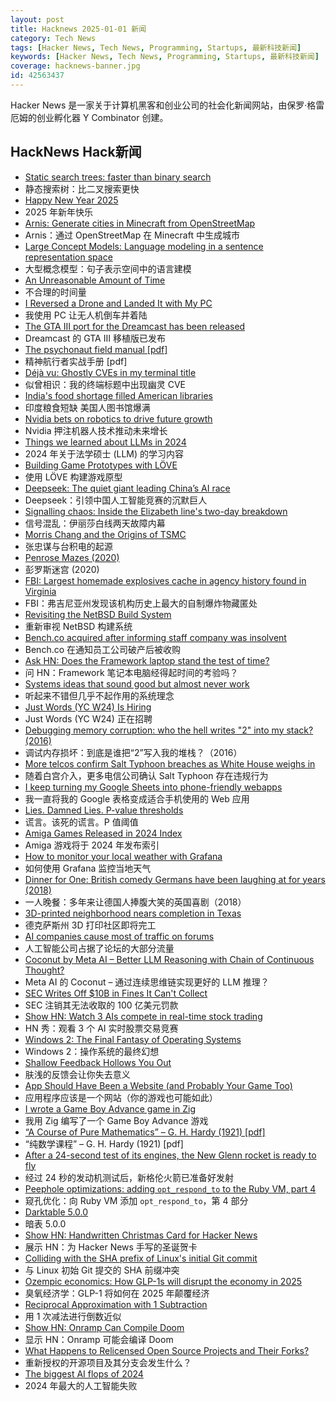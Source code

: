 ```yaml
---
layout: post
title: Hacknews 2025-01-01 新闻
category: Tech News
tags: [Hacker News, Tech News, Programming, Startups, 最新科技新闻]
keywords: [Hacker News, Tech News, Programming, Startups, 最新科技新闻]
coverage: hacknews-banner.jpg
id: 42563437
---
```


Hacker News 是一家关于计算机黑客和创业公司的社会化新闻网站，由保罗·格雷厄姆的创业孵化器 Y Combinator 创建。

## HackNews Hack新闻

- [Static search trees: faster than binary search](https://curiouscoding.nl/posts/static-search-tree/)
- 静态搜索树：比二叉搜索更快
- [Happy New Year 2025]()
- 2025 年新年快乐
- [Arnis: Generate cities in Minecraft from OpenStreetMap](https://github.com/louis-e/arnis)
- Arnis：通过 OpenStreetMap 在 Minecraft 中生成城市
- [Large Concept Models: Language modeling in a sentence representation space](https://github.com/facebookresearch/large_concept_model)
- 大型概念模型：句子表示空间中的语言建模
- [An Unreasonable Amount of Time](https://allenpike.com/2024/an-unreasonable-amount-of-time)
- 不合理的时间量
- [I Reversed a Drone and Landed It with My PC](https://www.hardbreak.wiki/network-analysis/protocols/application-layer/proprietary-protocols/parrot-anafi-drone-reverse-engineering)
- 我使用 PC 让无人机倒车并着陆
- [The GTA III port for the Dreamcast has been released](https://gitlab.com/skmp/dca3-game)
- Dreamcast 的 GTA III 移植版已发布
- [The psychonaut field manual [pdf]](http://thedaemon.space/files/ThePsychonautFieldManual.pdf)
- 精神航行者实战手册 [pdf]
- [Déjà vu: Ghostly CVEs in my terminal title](https://dgl.cx/2024/12/ghostty-terminal-title)
- 似曾相识：我的终端标题中出现幽灵 CVE
- [India's food shortage filled American libraries](https://www.bbc.com/news/articles/cevj80gld7do)
- 印度粮食短缺 美国人图书馆爆满
- [Nvidia bets on robotics to drive future growth](https://www.ft.com/content/7c3dafa8-ffb9-4ca8-b677-ab3cc2afbdcb)
- Nvidia 押注机器人技术推动未来增长
- [Things we learned about LLMs in 2024](https://simonwillison.net/2024/Dec/31/llms-in-2024/)
- 2024 年关于法学硕士 (LLM) 的学习内容
- [Building Game Prototypes with LÖVE](https://healeycodes.com/building-game-prototypes-with-love)
- 使用 LÖVE 构建游戏原型
- [Deepseek: The quiet giant leading China’s AI race](https://www.chinatalk.media/p/deepseek-ceo-interview-with-chinas)
- Deepseek：引领中国人工智能竞赛的沉默巨人
- [Signalling chaos: Inside the Elizabeth line's two-day breakdown](https://www.ianvisits.co.uk/articles/signalling-chaos-inside-the-elizabeth-lines-two-day-breakdown-78097/)
- 信号混乱：伊丽莎白线两天故障内幕
- [Morris Chang and the Origins of TSMC](https://www.construction-physics.com/p/morris-chang-and-the-origins-of-tsmc)
- 张忠谋与台积电的起源
- [Penrose Mazes (2020)](https://justinpombrio.net/archive/penrose-maze/)
- 彭罗斯迷宫 (2020)
- [FBI: Largest homemade explosives cache in agency history found in Virginia](https://thehill.com/national-security/5061535-virginia-man-arrested-explosives/)
- FBI：弗吉尼亚州发现该机构历史上最大的自制爆炸物藏匿处
- [Revisiting the NetBSD Build System](https://blogsystem5.substack.com/p/netbsd-build-system)
- 重新审视 NetBSD 构建系统
- [Bench.co acquired after informing staff company was insolvent](https://www.bench.co/press-release)
- Bench.co 在通知员工公司破产后被收购
- [Ask HN: Does the Framework laptop stand the test of time?]()
- 问 HN：Framework 笔记本电脑经得起时间的考验吗？
- [Systems ideas that sound good but almost never work](https://hardcoresoftware.learningbyshipping.com/p/225-systems-ideas-that-sound-good)
- 听起来不错但几乎不起作用的系统理念
- [Just Words (YC W24) Is Hiring](https://www.ycombinator.com/companies/just-words/jobs/lwVZeEN-sr-software-engineer-frontend)
- Just Words (YC W24) 正在招聘
- [Debugging memory corruption: who the hell writes "2" into my stack? (2016)](https://unity.com/blog/engine-platform/debugging-memory-debugging-memory-corruption-who-wrote-2-into-my-stack-who-the-hell)
- 调试内存损坏：到底是谁把“2”写入我的堆栈？（2016）
- [More telcos confirm Salt Typhoon breaches as White House weighs in](https://www.theregister.com/2024/12/30/att_verizon_confirm_salt_typhoon_breach/)
- 随着白宫介入，更多电信公司确认 Salt Typhoon 存在违规行为
- [I keep turning my Google Sheets into phone-friendly webapps](https://arstechnica.com/gadgets/2024/12/making-tiny-no-code-webapps-out-of-spreadsheets-is-a-weirdly-fulfilling-hobby/)
- 我一直将我的 Google 表格变成适合手机使用的 Web 应用
- [Lies. Damned Lies. P-value thresholds](https://www.newyorker.com/magazine/2019/09/09/what-statistics-can-and-cant-tell-us-about-ourselves)
- 谎言。该死的谎言。P 值阈值
- [Amiga Games Released in 2024 Index](https://www.lemonamiga.com/forum/viewtopic.php?t=19114)
- Amiga 游戏将于 2024 年发布索引
- [How to monitor your local weather with Grafana](https://grafana.com/blog/2024/12/26/how-to-monitor-your-local-weather-with-grafana/)
- 如何使用 Grafana 监控当地天气
- [Dinner for One: British comedy Germans have been laughing at for years (2018)](https://www.theguardian.com/tv-and-radio/2018/dec/30/dinner-for-one-german-television-new-years-eve)
- 一人晚餐：多年来让德国人捧腹大笑的英国喜剧（2018）
- [3D-printed neighborhood nears completion in Texas](https://www.yahoo.com/news/worlds-largest-3d-printed-neighborhood-060654029.html)
- 德克萨斯州 3D 打印社区即将完工
- [AI companies cause most of traffic on forums](https://pod.geraspora.de/posts/17342163)
- 人工智能公司占据了论坛的大部分流量
- [Coconut by Meta AI – Better LLM Reasoning with Chain of Continuous Thought?](https://aipapersacademy.com/chain-of-continuous-thought/)
- Meta AI 的 Coconut – 通过连续思维链实现更好的 LLM 推理？
- [SEC Writes Off $10B in Fines It Can't Collect](https://www.wsj.com/finance/regulation/sec-fines-penalties-collection-write-off-071cb768)
- SEC 注销其无法收取的 100 亿美元罚款
- [Show HN: Watch 3 AIs compete in real-time stock trading](https://trading.snagra.com)
- HN 秀：观看 3 个 AI 实时股票交易竞赛
- [Windows 2: The Final Fantasy of Operating Systems](https://www.ninakalinina.com/notes/win2/)
- Windows 2：操作系统的最终幻想
- [Shallow Feedback Hollows You Out](https://nothinghuman.substack.com/p/shallow-feedback-hollows-you-out)
- 肤浅的反馈会让你失去意义
- [App Should Have Been a Website (and Probably Your Game Too)](https://rogueengine.io/blog/your-app-should-have-been-a-website)
- 应用程序应该是一个网站（你的游戏也可能如此）
- [I wrote a Game Boy Advance game in Zig](https://jonot.me/posts/zig-gba/)
- 我用 Zig 编写了一个 Game Boy Advance 游戏
- [“A Course of Pure Mathematics” – G. H. Hardy (1921) [pdf]](https://www.gutenberg.org/files/38769/38769-pdf.pdf)
- “纯数学课程” – G. H. Hardy (1921) [pdf]
- [After a 24-second test of its engines, the New Glenn rocket is ready to fly](https://arstechnica.com/space/2024/12/blue-origin-hot-fires-new-glenn-rocket-setting-up-a-launch-early-next-year/)
- 经过 24 秒的发动机测试后，新格伦火箭已准备好发射
- [Peephole optimizations: adding `opt_respond_to` to the Ruby VM, part 4](https://jpcamara.com/2024/12/27/peephole-optimizations-adding-optrespondto-to.html)
- 窥孔优化：向 Ruby VM 添加 `opt_respond_to`，第 4 部分
- [Darktable 5.0.0](https://www.darktable.org/2024/12/darktable-5.0.0-released/)
- 暗表 5.0.0
- [Show HN: Handwritten Christmas Card for Hacker News](https://handwritten-card.vercel.app/show-hn)
- 展示 HN：为 Hacker News 手写的圣诞贺卡
- [Colliding with the SHA prefix of Linux's initial Git commit](https://people.kernel.org/kees/colliding-with-the-sha-prefix-of-linuxs-initial-git-commit)
- 与 Linux 初始 Git 提交的 SHA 前缀冲突
- [Ozempic economics: How GLP-1s will disrupt the economy in 2025](https://www.washingtonpost.com/opinions/2024/12/31/ozempic-weight-loss-economy-2025/)
- 臭氧经济学：GLP-1 将如何在 2025 年颠覆经济
- [Reciprocal Approximation with 1 Subtraction]()
- 用 1 次减法进行倒数近似
- [Show HN: Onramp Can Compile Doom](https://ludocode.com/blog/onramp-can-compile-doom)
- 显示 HN：Onramp 可能会编译 Doom
- [What Happens to Relicensed Open Source Projects and Their Forks?](https://thenewstack.io/what-happens-to-relicensed-open-source-projects-and-their-forks/)
- 重新授权的开源项目及其分支会发生什么？
- [The biggest AI flops of 2024](https://www.technologyreview.com/2024/12/31/1109612/biggest-worst-ai-artificial-intelligence-flops-fails-2024/)
- 2024 年最大的人工智能失败


